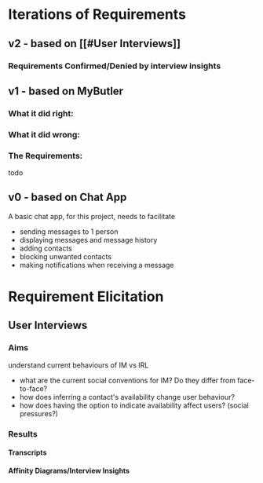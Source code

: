 # Iterations of Requirements
## v2 - based on [[#User Interviews]]
### Requirements Confirmed/Denied by interview insights


## v1 - based on MyButler
### What it did right:

### What it did wrong:

### The Requirements:
todo
## v0 - based on Chat App
A basic chat  app, for this project, needs to facilitate 
- sending messages to 1 person
- displaying messages and message history
- adding contacts
- blocking unwanted contacts
- making notifications when receiving a message



# Requirement Elicitation
## User Interviews
### Aims
understand current behaviours of IM vs IRL
- what are the current social conventions for IM? Do they differ from face-to-face?
- how does inferring a contact's availability change user behaviour?
- how does having the option to indicate availability affect users? (social pressures?)

### Results
#### Transcripts
#### Affinity Diagrams/Interview Insights